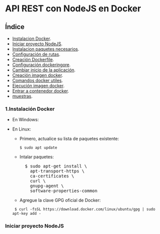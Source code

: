 # API REST con NodeJS en Docker


## Índice
- [Instalacion Docker](#instalacion-docker).
- [Iniciar proyecto NodeJS](#iniciar-proyecto-nodejs).
- [Instalacion paquetes necesarios](#paquetes-necesarios).
- [Configuración de rutas](#configurar-rutas).
- [Creación Dockerfile](#docker-file).
- [Configuración dockeringore](#docker-ignore).
- [Cambiar inicio de la aplicación](#script-inicio).
- [Creación imagen docker](#docker-image).
- [Comandos docker utiles](#comandos-docker).
- [Ejecución imagen docker]($ejecutar-image-docker).
- [Entrar a contenedor docker](#entrar-docker).
- [muestras](#muestras).


### 1.Instalación Docker
  - En Windows:
  
  - En Linux:
    - Primero, actualice su lista de paquetes existente:
      <pre><code>$ sudo apt update</code></pre>
    - Intalar paquetes:
      <pre>
        $ sudo apt-get install \
          apt-transport-https \
          ca-certificates \
          curl \
          gnupg-agent \
          software-properties-common
      </pre>
    - Agregue la clave GPG oficial de Docker:
    <pre><code> $ curl -fsSL https://download.docker.com/linux/ubuntu/gpg | sudo apt-key add - </code></pre>

### Iniciar proyecto NodeJS

